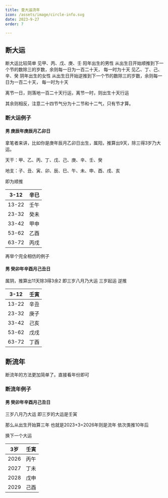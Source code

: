 ```yaml
---
title: 查大运流年
icon: /assets/image/circle-info.svg
date: 2023-9-27
order: 7

---
```

## 断大运

断大运比较简单
见甲、丙、戊、庚、壬 阳年出生的男性 从出生日开始顺推到下一个节的数除三的岁数，余则每一日为一百二十天， 每一时为十天
见乙、丁、己、辛、癸 阴年出生的女性 从出生日开始逆推到下一个节的数除三的岁数，余则每一日为一百二十天， 每一时为十天

离节一日，则落地一百二十天行运，离节一时，则出生十天行运

其余则相反，注意二十四节气分为十二节和十二气，只有节才算。

### 断大运例子

#### 男 庚辰年庚辰月乙卯日

拿笔者来讲，比如你是庚年辰月乙卯日出生，属阳，推算出9天，除三得3岁乃大运。

天干：甲、乙、丙、丁、戊、己、庚、辛、壬、癸

地支：子、丑、寅、卯、辰、巳、午、未、申、酉、戌、亥

即为顺推

| 3-12  | 辛已 |
| ----- | ---- |
| 13-22 | 壬午 |
| 23-32 | 癸未 |
| 33-42 | 甲申 |
| 53-62 | 乙酉 |
| 63-72 | 丙戌 |

再举个完全相仿的例子

#### 男 癸卯年辛酉月己丑日

属阴，推算出11天除3得3余2 即三岁八月乃大运 三岁起运 逆推

| 3-12  | 壬寅 |
| ----- | ---- |
| 13-22 | 辛丑 |
| 23-32 | 庚子 |
| 33-42 | 己亥 |
| 53-62 | 戊戌 |
| 63-72 | 丁酉 |

## 断流年

断流年的方法更加简单了。直接看年份即可

### 断流年例子

#### 男 癸卯年辛酉月己丑日

三岁八月乃大运 即三岁的大运是壬寅

那么从出生开始算三年 也就是2023+3=2026年则是流年 依次类推10年后 

换下一个大运

| 3岁  | 壬寅 |
| :--: | :--: |
| 2026 | 丙午 |
| 2027 | 丁未 |
| 2028 | 戊申 |
| 2029 | 己酉 |

